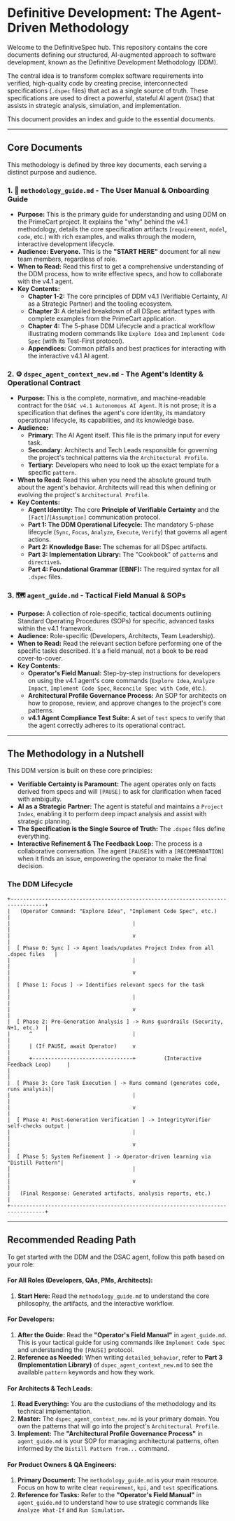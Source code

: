 # **Definitive Development: The Agent-Driven Methodology**

Welcome to the DefinitiveSpec hub. This repository contains the core documents defining our structured, AI-augmented approach to software development, known as the Definitive Development Methodology (DDM).

The central idea is to transform complex software requirements into verified, high-quality code by creating precise, interconnected specifications (`.dspec` files) that act as a single source of truth. These specifications are used to direct a powerful, stateful AI agent (`DSAC`) that assists in strategic analysis, simulation, and implementation.

This document provides an index and guide to the essential documents.

---

## **Core Documents**

This methodology is defined by three key documents, each serving a distinct purpose and audience.

### 1. 📄 `methodology_guide.md` - The User Manual & Onboarding Guide

*   **Purpose:** This is the primary guide for understanding and using DDM on the PrimeCart project. It explains the "why" behind the v4.1 methodology, details the core specification artifacts (`requirement`, `model`, `code`, etc.) with rich examples, and walks through the modern, interactive development lifecycle.
*   **Audience:** **Everyone.** This is the **"START HERE"** document for all new team members, regardless of role.
*   **When to Read:** Read this first to get a comprehensive understanding of the DDM process, how to write effective specs, and how to collaborate with the v4.1 agent.
*   **Key Contents:**
    *   **Chapter 1-2:** The core principles of DDM v4.1 (Verifiable Certainty, AI as a Strategic Partner) and the tooling ecosystem.
    *   **Chapter 3:** A detailed breakdown of all DSpec artifact types with complete examples from the PrimeCart application.
    *   **Chapter 4:** The 5-phase DDM Lifecycle and a practical workflow illustrating modern commands like `Explore Idea` and `Implement Code Spec` (with its Test-First protocol).
    *   **Appendices:** Common pitfalls and best practices for interacting with the interactive v4.1 AI agent.

### 2. ⚙️ `dspec_agent_context_new.md` - The Agent's Identity & Operational Contract

*   **Purpose:** This is the complete, normative, and machine-readable contract for the `DSAC v4.1 Autonomous AI Agent`. It is not prose; it is a specification that defines the agent's core identity, its mandatory operational lifecycle, its capabilities, and its knowledge base.
*   **Audience:**
    *   **Primary:** The AI Agent itself. This file is the primary input for every task.
    *   **Secondary:** Architects and Tech Leads responsible for governing the project's technical patterns via the `Architectural Profile`.
    *   **Tertiary:** Developers who need to look up the exact template for a specific `pattern`.
*   **When to Read:** Read this when you need the absolute ground truth about the agent's behavior. Architects will read this when defining or evolving the project's `Architectural Profile`.
*   **Key Contents:**
    *   **Agent Identity:** The core **Principle of Verifiable Certainty** and the `[Fact]`/`[Assumption]` communication protocol.
    *   **Part 1: The DDM Operational Lifecycle:** The mandatory 5-phase lifecycle (`Sync`, `Focus`, `Analyze`, `Execute`, `Verify`) that governs all agent actions.
    *   **Part 2: Knowledge Base:** The schemas for all DSpec artifacts.
    *   **Part 3: Implementation Library:** The "Cookbook" of `pattern`s and `directive`s.
    *   **Part 4: Foundational Grammar (EBNF):** The required syntax for all `.dspec` files.

### 3. 🗺️ `agent_guide.md` - Tactical Field Manual & SOPs

*   **Purpose:** A collection of role-specific, tactical documents outlining Standard Operating Procedures (SOPs) for specific, advanced tasks within the v4.1 framework.
*   **Audience:** Role-specific (Developers, Architects, Team Leadership).
*   **When to Read:** Read the relevant section before performing one of the specific tasks described. It's a field manual, not a book to be read cover-to-cover.
*   **Key Contents:**
    *   **Operator's Field Manual:** Step-by-step instructions for developers on using the v4.1 agent's core commands (`Explore Idea`, `Analyze Impact`, `Implement Code Spec`, `Reconcile Spec with Code`, etc.).
    *   **Architectural Profile Governance Process:** An SOP for architects on how to propose, review, and approve changes to the project's core patterns.
    *   **v4.1 Agent Compliance Test Suite:** A set of `test` specs to verify that the agent correctly adheres to its operational contract.

---

## **The Methodology in a Nutshell**

This DDM version is built on these core principles:

*   **Verifiable Certainty is Paramount:** The agent operates only on facts derived from specs and will `[PAUSE]` to ask for clarification when faced with ambiguity.
*   **AI as a Strategic Partner:** The agent is stateful and maintains a `Project Index`, enabling it to perform deep impact analysis and assist with strategic planning.
*   **The Specification is the Single Source of Truth:** The `.dspec` files define everything.
*   **Interactive Refinement & The Feedback Loop:** The process is a collaborative conversation. The agent `[PAUSE]`s with a `[RECOMMENDATION]` when it finds an issue, empowering the operator to make the final decision.

### The DDM Lifecycle
```
+---------------------------------------------------------------------------------+
|   (Operator Command: "Explore Idea", "Implement Code Spec", etc.)               |
|                                       |                                         |
|                                       v                                         |
|  [ Phase 0: Sync ] -> Agent loads/updates Project Index from all .dspec files   |
|                                       |                                         |
|                                       v                                         |
|  [ Phase 1: Focus ] -> Identifies relevant specs for the task                   |
|                                       |                                         |
|                                       v                                         |
|  [ Phase 2: Pre-Generation Analysis ] -> Runs guardrails (Security, N+1, etc.)  |
|      ^                                |                                         |
|      | (If PAUSE, await Operator)     v                                         |
|      +--------------------------------+         (Interactive Feedback Loop)     |
|                                                                                 |
|  [ Phase 3: Core Task Execution ] -> Runs command (generates code, runs analysis)|
|                                       |                                         |
|                                       v                                         |
|  [ Phase 4: Post-Generation Verification ] -> IntegrityVerifier self-checks output |
|                                       |                                         |
|                                       v                                         |
|  [ Phase 5: System Refinement ] -> Operator-driven learning via "Distill Pattern"|
|                                       |                                         |
|                                       v                                         |
|   (Final Response: Generated artifacts, analysis reports, etc.)                 |
+---------------------------------------------------------------------------------+
```

---

## **Recommended Reading Path**

To get started with the DDM and the DSAC agent, follow this path based on your role:

#### **For All Roles (Developers, QAs, PMs, Architects):**
1.  **Start Here:** Read the `methodology_guide.md` to understand the core philosophy, the artifacts, and the interactive workflow.

#### **For Developers:**
1.  **After the Guide:** Read the **"Operator's Field Manual"** in `agent_guide.md`. This is your tactical guide for using commands like `Implement Code Spec` and understanding the `[PAUSE]` protocol.
2.  **Reference as Needed:** When writing `detailed_behavior`, refer to **Part 3 (Implementation Library)** of `dspec_agent_context_new.md` to see the available `pattern` keywords and how they work.

#### **For Architects & Tech Leads:**
1.  **Read Everything:** You are the custodians of the methodology and its technical implementation.
2.  **Master:** The `dspec_agent_context_new.md` is your primary domain. You own the patterns that will go into the project's `Architectural Profile`.
3.  **Implement:** The **"Architectural Profile Governance Process"** in `agent_guide.md` is your SOP for managing architectural patterns, often informed by the `Distill Pattern from...` command.

#### **For Product Owners & QA Engineers:**
1.  **Primary Document:** The `methodology_guide.md` is your main resource. Focus on how to write clear `requirement`, `kpi`, and `test` specifications.
2.  **Reference for Tasks:** Refer to the **"Operator's Field Manual"** in `agent_guide.md` to understand how to use strategic commands like `Analyze What-If` and `Run Simulation`.